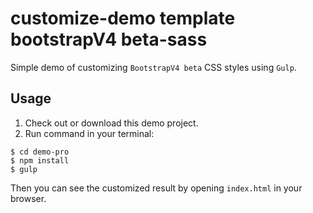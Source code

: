 # customize-demo template bootstrapV4 beta-sass

Simple demo of customizing `BootstrapV4 beta` CSS styles using `Gulp`.

## Usage

1. Check out or download this demo project.
2. Run command in your terminal:

```
$ cd demo-pro
$ npm install
$ gulp
```

Then you can see the customized result by opening `index.html` in your browser.

